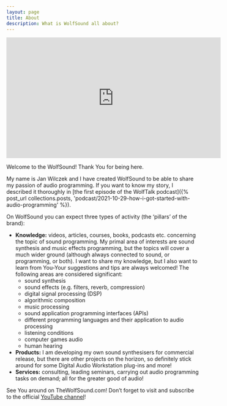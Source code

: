 ```yaml
---
layout: page
title: About
description: What is WolfSound all about?
---
```

<article markdown="1">

<iframe width="560" height="315" src="https://www.youtube.com/embed/5A4y6pUL1CM" frameborder="0" allow="accelerometer; autoplay; encrypted-media; gyroscope; picture-in-picture" allowfullscreen loading="lazy"></iframe>

Welcome to the WolfSound! Thank You for being here.

My name is Jan Wilczek and I have created WolfSound to be able to share my passion of audio programming. If you want to know my story, I described it thoroughly in [the first episode of the WolfTalk podcast]({% post_url collections.posts, 'podcast/2021-10-29-how-i-got-started-with-audio-programming' %}).

On WolfSound you can expect three types of activity (the &#8216;pillars&#8217; of the brand):

* **Knowledge:** videos, articles, courses, books, podcasts etc. concerning the topic of sound programming. My primal area of interests are sound synthesis and music effects programming, but the topics will cover a much wider ground (although always connected to sound, or programming, or both). I want to share my knowledge, but I also want to learn from You-Your suggestions and tips are always welcomed! The following areas are considered significant:
  * sound synthesis
  * sound effects (e.g. filters, reverb, compression)
  * digital signal processing (DSP)
  * algorithmic composition
  * music processing
  * sound application programming interfaces (APIs)
  * different programming languages and their application to audio processing
  * listening conditions
  * computer games audio
  * human hearing
* **Products:** I am developing my own sound synthesisers for commercial release, but there are other projects on the horizon, so definitely stick around for some Digital Audio Workstation plug-ins and more!
* **Services:** consulting, leading seminars, carrying out audio programming tasks on demand; all for the greater good of audio!

See You around on TheWolfSound.com! Don&#8217;t forget to visit and subscribe to the official [YouTube channel](https://www.youtube.com/channel/UCZuWJuoBe046gMqmYcc7Qww)!

</article>
